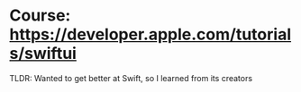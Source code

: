 # Course: https://developer.apple.com/tutorials/swiftui

TLDR: Wanted to get better at Swift, so I learned from its creators
